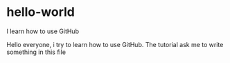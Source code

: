 # hello-world
I learn how to use GitHub

Hello everyone, i try to learn how to use GitHub. The tutorial ask me to write something in this file
